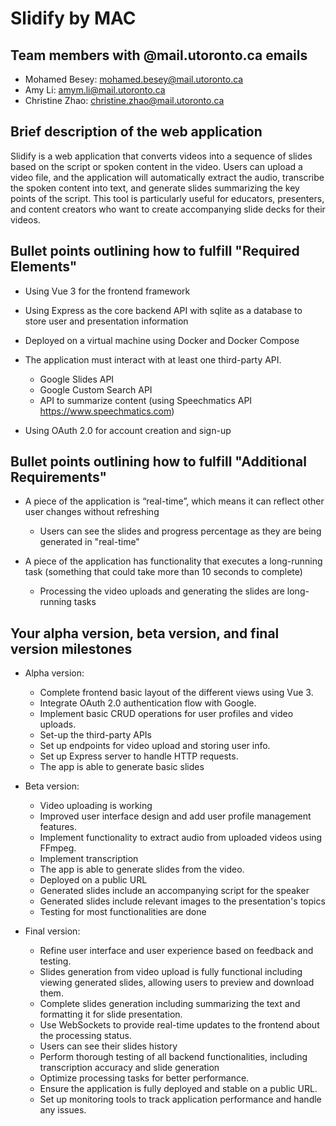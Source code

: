 # Slidify by MAC

## Team members with @mail.utoronto.ca emails

* Mohamed Besey: mohamed.besey@mail.utoronto.ca
* Amy Li: amym.li@mail.utoronto.ca
* Christine Zhao: christine.zhao@mail.utoronto.ca

## Brief description of the web application

Slidify is a web application that converts videos into a sequence of slides based on the script or spoken content in the video. Users can upload a video file, and the application will automatically extract the audio, transcribe the spoken content into text, and generate slides summarizing the key points of the script. This tool is particularly useful for educators, presenters, and content creators who want to create accompanying slide decks for their videos.

## Bullet points outlining how to fulfill "Required Elements"

* Using Vue 3 for the frontend framework

* Using Express as the core backend API with sqlite as a database to store user and presentation information

* Deployed on a virtual machine using Docker and Docker Compose

* The application must interact with at least one third-party API.
  * Google Slides API
  * Google Custom Search API
  * API to summarize content (using Speechmatics API https://www.speechmatics.com)

* Using OAuth 2.0 for account creation and sign-up

## Bullet points outlining how to fulfill "Additional Requirements"

* A piece of the application is “real-time”, which means it can reflect other
user changes without refreshing
  * Users can see the slides and progress percentage as they are being generated in "real-time"

* A piece of the application has functionality that executes a long-running task
(something that could take more than 10 seconds to complete)
  * Processing the video uploads and generating the slides are 
    long-running tasks

## Your alpha version, beta version, and final version milestones

* Alpha version:
  * Complete frontend basic layout of the different views using Vue 3.
  * Integrate OAuth 2.0 authentication flow with Google.
  * Implement basic CRUD operations for user profiles and video uploads.
  * Set-up the third-party APIs
  * Set up endpoints for video upload and storing user info.
  * Set up Express server to handle HTTP requests.
  * The app is able to generate basic slides

* Beta version:
  * Video uploading is working
  * Improved user interface design and add user profile management features.
  * Implement functionality to extract audio from uploaded videos using FFmpeg.
  * Implement transcription
  * The app is able to generate slides from the video.
  * Deployed on a public URL
  * Generated slides include an accompanying script for the speaker
  * Generated slides include relevant images to the presentation's topics
  * Testing for most functionalities are done

* Final version:
  * Refine user interface and user experience based on feedback and testing.
  * Slides generation from video upload is fully functional including viewing generated slides, allowing users to preview and download them.
  * Complete slides generation including summarizing the text and formatting it for slide presentation.
  * Use WebSockets to provide real-time updates to the frontend about the processing status.
  * Users can see their slides history
  * Perform thorough testing of all backend functionalities, including transcription accuracy and slide generation
  *  Optimize processing tasks for better performance.
  *  Ensure the application is fully deployed and stable on a public URL.
  *  Set up monitoring tools to track application performance and handle any issues.

